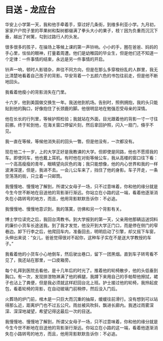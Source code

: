 # 目送 - 龙应台

华安上小学第一天，我和他手牵着手，穿过好几条街，到维多利亚小学。九月初，家家户户院子里的苹果树和梨树都缀满了拳头大小的果子，枝丫因为负重而沉沉下垂，越出了树篱，勾到过路行人的头发。

很多很多的孩子，在操场上等候上课的第一声铃响。小小的手，圈在爸爸、妈妈的手心里，怯怯的眼神，打量着周遭。他们是幼稚园的毕业生，但是他们还不知道一个定律：一件事情的结束，永远是另一件事情的开启。

铃声一响，顿时人影错杂，奔往不同方向，但是在那么多穿梭纷乱的人群里，我无比清楚地看着自己孩子的背影。华安背着一个五颜六色的书包往前走，但是他不断地回头。

我看着他瘦小的背影消失在门里。

十六岁，他到美国做交换生一年。我送他到机场。告别时，照例拥抱，我的头只能贴到他的胸口，好像抱住了长颈鹿的脚。他很明显地在勉强忍受母亲的深情。

他在长长的行列里，等候护照检验；我就站在外面，目光跟着他的背影一寸一寸往前挪。终于轮到他，在海关窗口停留片刻，然后拿回护照，闪入一扇门，倏乎不见。

我一直在等候，等候他消失前的回头一瞥。但是他没有，一次都没有。

现在他二十一岁，上的大学正好是我教课的大学。但即使是同路，他也不愿搭我的车。即使同车，他也戴上耳机。有时他在对街等候公车，我从高楼的窗口往下看：一个高高瘦瘦的青年，眼睛望向灰色的海；我只能想像，他的内心世界和我的一样波涛深邃，但是，我进不去。一会儿公车来了，挡住了他的身影。车子开走，一条空荡荡的街，只立着一只邮筒。

我慢慢地、慢慢地了解到，所谓父女母子一场，只不过意味着，你和他的缘分就是今生今世不断地在目送他的背影渐行渐远。你站立在小路的这一端，看着他逐渐消失在小路转弯的地方，而且，他用背影默默告诉你：不必追。

我慢慢地、慢慢地意识到，我的落寞，彷佛和另一个背影有关。

博士学位读完之后，我回台湾教书。到大学报到的第一天，父亲用他那辆运送饲料的廉价小货车长途送我。到了我才发觉，他没开到大学正门口，而是停在侧门的窄巷边。卸下行李之后，他爬回车内，准备回去，明明启动了引擎，却又摇下车窗，头伸出来说：“女儿，爸爸觉得很对不起你，这种车子实在不是送大学教授的车子。”  

我看着他的小货车小心地倒车，然后驶出巷口，留下一团黑烟。直到车子转弯看不见了，我还站在那里，一口皮箱旁。

每个礼拜到医院去看他，是十几年后的时光了。推着他的轮椅散步，他的头低垂到胸口。有一次，发现排泄物淋满了他的裤腿，我蹲下来用自己的手帕帮他擦拭，裙子也沾上了粪便，但是我必须就这样赶回台北上班。护士接过他的轮椅，我拎起皮包，看着轮椅的背影，在自动玻璃门前稍停，然后没入门后。

火葬场的炉门前，棺木是一只巨大而沉重的抽屉，缓缓往前滑行。没有想到可以站得那么近，距离炉门也不过五公尺。雨丝被风吹斜，飘进长廊内。我透过雨雾深深、深深地凝望，希望记得这最后一次的目送。

我慢慢地、慢慢地了解到，所谓父女母子一场，只不过意味着，你和他的缘分就是今生今世不断地在目送他的背影渐行渐远。你站立在小路的这一端，看着他逐渐消失在小路转弯的地方，而且，他用背影默默告诉你：不必追。
